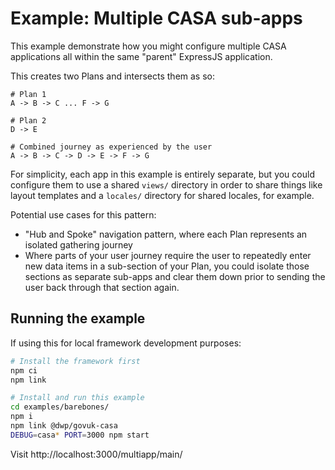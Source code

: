# Example: Multiple CASA sub-apps

This example demonstrate how you might configure multiple CASA applications all within the same "parent" ExpressJS application.

This creates two Plans and intersects them as so:

```
# Plan 1
A -> B -> C ... F -> G

# Plan 2
D -> E

# Combined journey as experienced by the user
A -> B -> C -> D -> E -> F -> G
```

For simplicity, each app in this example is entirely separate, but you could configure them to use a shared `views/` directory in order to share things like layout templates and a `locales/` directory for shared locales, for example.

Potential use cases for this pattern:

* "Hub and Spoke" navigation pattern, where each Plan represents an isolated gathering journey
* Where parts of your user journey require the user to repeatedly enter new data items in a sub-section of your Plan, you could isolate those sections as separate sub-apps and clear them down prior to sending the user back through that section again.


## Running the example

If using this for local framework development purposes:

```bash
# Install the framework first
npm ci
npm link

# Install and run this example
cd examples/barebones/
npm i
npm link @dwp/govuk-casa
DEBUG=casa* PORT=3000 npm start
```

Visit http://localhost:3000/multiapp/main/
